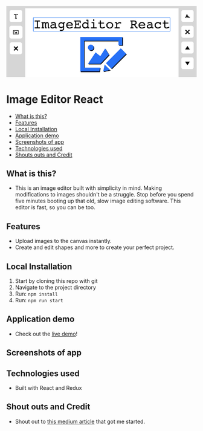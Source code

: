 ![Image Editor React](./public/assets/readme-header-image.png)
# Image Editor React

* [What is this?](#intro)
* [Features](#Features)
* [Local Installation](#localinstall)
* [Application demo](#Linktoapplicationdemo)
* [Screenshots of app](#Screenshotsofapp)
* [Technologies used](#Technologiesused)
* [Shouts outs and Credit](#ResourcesShoutsoutsCredit)


##  <a name='intro'></a>What is this?
* This is an image editor built with simplicity in mind. Making modifications to images shouldn't be a struggle. Stop before you spend five minutes booting up that old, slow image editing software. This editor is fast, so you can be too.

##  <a name='Features'></a>Features
* Upload images to the canvas instantly.
* Create and edit shapes and more to create your perfect project.

##  <a name='localinstall'></a>Local Installation
1. Start by cloning this repo with git
1. Navigate to the project directory
1. Run: `npm install`
1. Run: `npm run start`

##  <a name='Linktoapplicationdemo'></a>Application demo
* Check out the [live demo](https://jewarner57.github.io/ImageEditor-React/)!

##  <a name='Screenshotsofapp'></a>Screenshots of app

##  <a name='Technologiesused'></a>Technologies used
* Built with React and Redux

##  <a name='ResourcesShoutsoutsCredit'></a>Shout outs and Credit
* Shout out to [this medium article](https://medium.com/@pdx.lucasm/canvas-with-react-js-32e133c05258) that got me started.